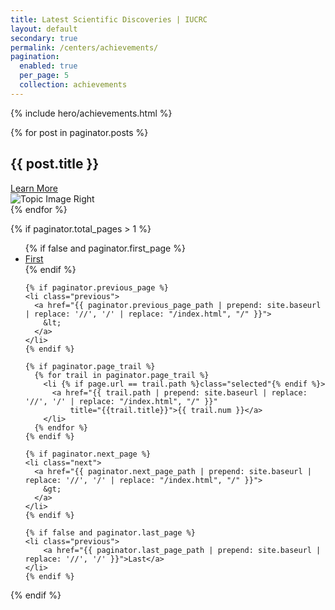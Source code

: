 ```yaml
---
title: Latest Scientific Discoveries | IUCRC
layout: default
secondary: true
permalink: /centers/achievements/
pagination:
  enabled: true
  per_page: 5
  collection: achievements
---
```

{% include hero/achievements.html %}

<div class="topic">
  <div class="container">
    <div class="views-element-container">
      <div>
        {% for post in paginator.posts %}
        <div class="topic__row topic__row--divider">
          <div class="topic__text">
            <h2 id=""><span class="highlight">{{ post.title }}</span></h2>
            <a class="usa-button btn-tertiary" href="{{ post.url }}">Learn More</a>
          </div>
          <div class="topic__image">
            <img src="{{ site.baseurl }}/visuals/achievements/{{ post.img }}" aria-hidden="true" alt="Topic Image Right">
          </div>
        </div>
        {% endfor %}
      </div>
    </div>
  </div>
</div>


{% if paginator.total_pages > 1 %}
<div class="paging">
  <ul class="pager">
    {% if false and paginator.first_page %}
    <li class="previous">
        <a href="{{ paginator.first_page_path | prepend: site.baseurl | replace: '//', '/' }}">First</a>
    </li>
    {% endif %}

    {% if paginator.previous_page %}
    <li class="previous">
      <a href="{{ paginator.previous_page_path | prepend: site.baseurl | replace: '//', '/' | replace: "/index.html", "/" }}">
        &lt;
      </a>
    </li>
    {% endif %}

    {% if paginator.page_trail %}
      {% for trail in paginator.page_trail %}
        <li {% if page.url == trail.path %}class="selected"{% endif %}>
          <a href="{{ trail.path | prepend: site.baseurl | replace: '//', '/' | replace: "/index.html", "/" }}"
              title="{{trail.title}}">{{ trail.num }}</a>
        </li>
      {% endfor %}
    {% endif %}

    {% if paginator.next_page %}
    <li class="next">
      <a href="{{ paginator.next_page_path | prepend: site.baseurl | replace: '//', '/' | replace: "/index.html", "/" }}"> 
        &gt;
      </a>
    </li>
    {% endif %}

    {% if false and paginator.last_page %}
    <li class="previous">
        <a href="{{ paginator.last_page_path | prepend: site.baseurl | replace: '//', '/' }}">Last</a>
    </li>
    {% endif %}
  </ul>
</div>
{% endif %}